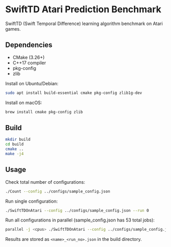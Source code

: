 # SwiftTD Atari Prediction Benchmark

SwiftTD (Swift Temporal Difference) learning algorithm benchmark on Atari games.

## Dependencies

- CMake (3.26+)
- C++17 compiler
- pkg-config
- zlib

Install on Ubuntu/Debian:
```bash
sudo apt install build-essential cmake pkg-config zlib1g-dev
```

Install on macOS:
```bash
brew install cmake pkg-config zlib
```

## Build

```bash
mkdir build
cd build
cmake ..
make -j4
```

## Usage

Check total number of configurations:
```bash
./Count --config ../configs/sample_config.json
```

Run single configuration:
```bash
./SwiftTDOnAtari --config ../configs/sample_config.json --run 0
```

Run all configurations in parallel (sample_config.json has 53 total jobs):
```bash
parallel -j <cpus> ./SwiftTDOnAtari --config ../configs/sample_config.json --run ::: {1..53}
```

Results are stored as `<name>_<run_no>.json` in the build directory.

